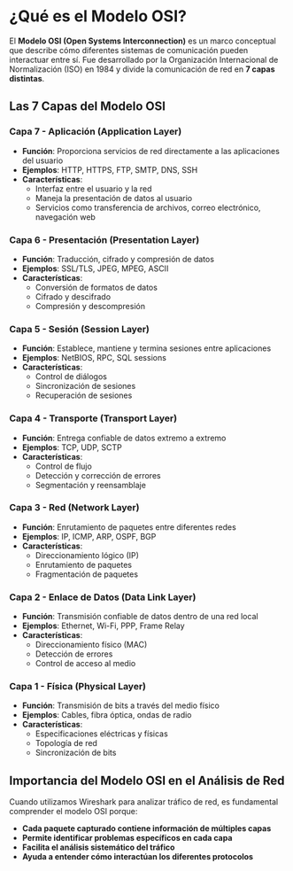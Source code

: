 # ¿Qué es el Modelo OSI?

El **Modelo OSI (Open Systems Interconnection)** es un marco conceptual que describe cómo diferentes sistemas de comunicación pueden interactuar entre sí. Fue desarrollado por la Organización Internacional de Normalización (ISO) en 1984 y divide la comunicación de red en **7 capas distintas**.

## Las 7 Capas del Modelo OSI

### Capa 7 - Aplicación (Application Layer)

- **Función**: Proporciona servicios de red directamente a las aplicaciones del usuario
- **Ejemplos**: HTTP, HTTPS, FTP, SMTP, DNS, SSH
- **Características**:
    - Interfaz entre el usuario y la red
    - Maneja la presentación de datos al usuario
    - Servicios como transferencia de archivos, correo electrónico, navegación web

### Capa 6 - Presentación (Presentation Layer)

- **Función**: Traducción, cifrado y compresión de datos
- **Ejemplos**: SSL/TLS, JPEG, MPEG, ASCII
- **Características**:
    - Conversión de formatos de datos
    - Cifrado y descifrado
    - Compresión y descompresión

### Capa 5 - Sesión (Session Layer)

- **Función**: Establece, mantiene y termina sesiones entre aplicaciones
- **Ejemplos**: NetBIOS, RPC, SQL sessions
- **Características**:
    - Control de diálogos
    - Sincronización de sesiones
    - Recuperación de sesiones

### Capa 4 - Transporte (Transport Layer)

- **Función**: Entrega confiable de datos extremo a extremo
- **Ejemplos**: TCP, UDP, SCTP
- **Características**:
    - Control de flujo
    - Detección y corrección de errores
    - Segmentación y reensamblaje

### Capa 3 - Red (Network Layer)

- **Función**: Enrutamiento de paquetes entre diferentes redes
- **Ejemplos**: IP, ICMP, ARP, OSPF, BGP
- **Características**:
    - Direccionamiento lógico (IP)
    - Enrutamiento de paquetes
    - Fragmentación de paquetes

### Capa 2 - Enlace de Datos (Data Link Layer)

- **Función**: Transmisión confiable de datos dentro de una red local
- **Ejemplos**: Ethernet, Wi-Fi, PPP, Frame Relay
- **Características**:
    - Direccionamiento físico (MAC)
    - Detección de errores
    - Control de acceso al medio

### Capa 1 - Física (Physical Layer)

- **Función**: Transmisión de bits a través del medio físico
- **Ejemplos**: Cables, fibra óptica, ondas de radio
- **Características**:
    - Especificaciones eléctricas y físicas
    - Topología de red
    - Sincronización de bits

## Importancia del Modelo OSI en el Análisis de Red

Cuando utilizamos Wireshark para analizar tráfico de red, es fundamental comprender el modelo OSI porque:

- **Cada paquete capturado contiene información de múltiples capas**
- **Permite identificar problemas específicos en cada capa**
- **Facilita el análisis sistemático del tráfico**
- **Ayuda a entender cómo interactúan los diferentes protocolos**